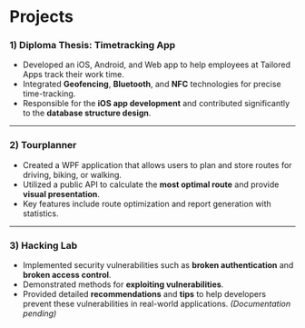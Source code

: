 # Projects

### 1) **Diploma Thesis: Timetracking App**
- Developed an iOS, Android, and Web app to help employees at Tailored Apps track their work time.
- Integrated **Geofencing**, **Bluetooth**, and **NFC** technologies for precise time-tracking.
- Responsible for the **iOS app development** and contributed significantly to the **database structure design**.

---

### 2) **Tourplanner**
- Created a WPF application that allows users to plan and store routes for driving, biking, or walking.
- Utilized a public API to calculate the **most optimal route** and provide **visual presentation**.
- Key features include route optimization and report generation with statistics.

---

### 3) **Hacking Lab**
- Implemented security vulnerabilities such as **broken authentication** and **broken access control**.
- Demonstrated methods for **exploiting vulnerabilities**.
- Provided detailed **recommendations** and **tips** to help developers prevent these vulnerabilities in real-world applications.
  *(Documentation pending)*
